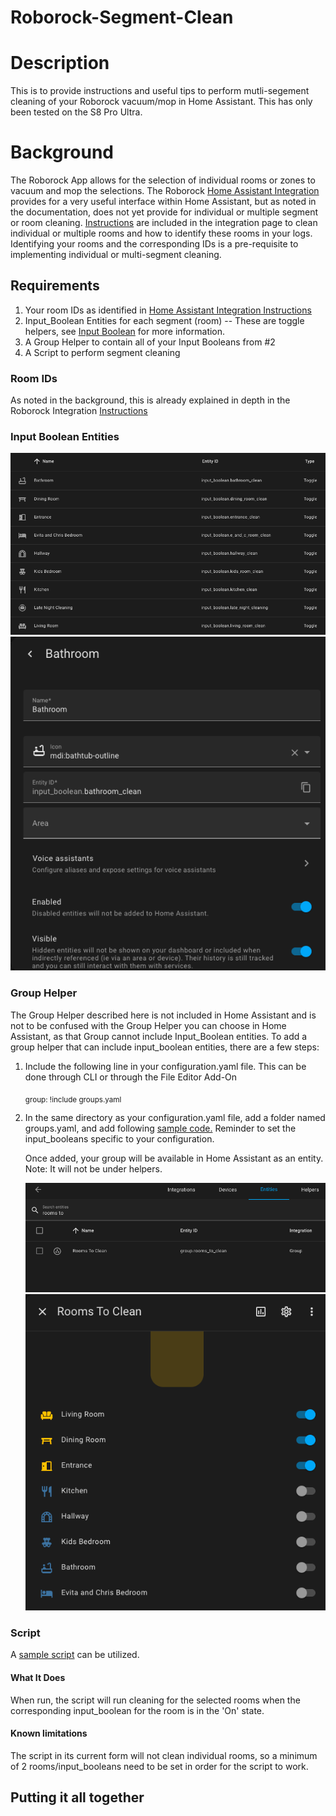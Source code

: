 # Roborock-Segment-Clean
# Description
This is to provide instructions and useful tips to perform mutli-segement cleaning of your Roborock vacuum/mop in Home Assistant. This has only been tested on the S8 Pro Ultra.

# Background
The Roborock App allows for the selection of individual rooms or zones to vacuum and mop the selections. The Roborock [Home Assistant Integration](https://www.home-assistant.io/integrations/roborock/) provides for a very useful interface within Home Assistant, but as noted in the documentation, does not yet provide for individual or multiple segment or room cleaning. [Instructions](https://www.home-assistant.io/integrations/roborock/#how-can-i-clean-a-specific-room) are included in the integration page to clean individual or multiple rooms and how to identify these rooms in your logs. Identifying your rooms and the corresponding IDs is a pre-requisite to implementing individual or multi-segment cleaning.

## Requirements
1) Your room IDs as identified in [Home Assistant Integration Instructions](https://www.home-assistant.io/integrations/roborock/#how-can-i-clean-a-specific-room)
2) Input_Boolean Entities for each segment (room) -- These are toggle helpers, see [Input Boolean](https://www.home-assistant.io/integrations/input_boolean/) for more information.
3) A Group Helper to contain all of your Input Booleans from #2
4) A Script to perform segment cleaning

### Room IDs
As noted in the background, this is already explained in depth in the Roborock Integration [Instructions](https://www.home-assistant.io/integrations/roborock/#how-can-i-clean-a-specific-room)

### Input Boolean Entities
![Input Boolean Examples](Input_Boolean_1.png)
![Input Boolean Examples](Input_Boolean_2.png)

### Group Helper
The Group Helper described here is not included in Home Assistant and is not to be confused with the Group Helper you can choose in Home Assistant, as that Group cannot include Input_Boolean entities.
To add a group helper that can include input_boolean entities, there are a few steps:
  1) Include the following line in your configuration.yaml file. This can be done through CLI or through the File Editor Add-On

     <sub>group: !include groups.yaml</sub>

  2) In the same directory as your configuration.yaml file, add a folder named groups.yaml, and add following [sample code.](groups.yaml) Reminder to set the input_booleans specific to your configuration.  

     Once added, your group will be available in Home Assistant as an entity. Note: It will not be under helpers.

     ![ExampleGroup](Rooms_To_Clean_1.png)
     ![ExampleGroup](Rooms_To_Clean_2.png)

### Script
A [sample script](Selective_Room_Cleaning.yaml) can be utilized.  
  #### What It Does
  When run, the script will run cleaning for the selected rooms when the corresponding input_boolean for the room is in the 'On' state.

  #### Known limitations
  The script in its current form will not clean individual rooms, so a minimum of 2 rooms/input_booleans need to be set in order for the script to work. 

## Putting it all together




